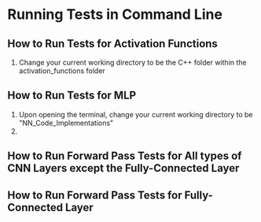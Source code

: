 # Running Tests in Command Line

## How to Run Tests for Activation Functions

1. Change your current working directory to be the C++ folder within the activation_functions folder

## How to Run Tests for MLP 

1. Upon opening the terminal, change your current working directory to be "NN_Code_Implementations"
2. 

## How to Run Forward Pass Tests for All types of CNN Layers except the Fully-Connected Layer



## How to Run Forward Pass Tests for Fully-Connected Layer



